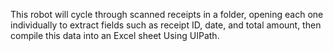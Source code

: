 This robot will cycle through scanned receipts in a folder, opening each one individually to extract fields such as receipt ID, date, and total amount, then compile this data into an Excel sheet Using UIPath.
